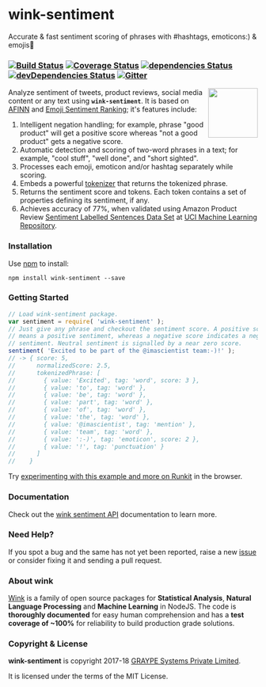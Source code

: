 # wink-sentiment

Accurate & fast sentiment scoring of phrases with #hashtags, emoticons:) & emojis🎉

### [![Build Status](https://api.travis-ci.org/winkjs/wink-sentiment.svg?branch=master)](https://travis-ci.org/winkjs/wink-sentiment) [![Coverage Status](https://coveralls.io/repos/github/winkjs/wink-sentiment/badge.svg?branch=master)](https://coveralls.io/github/winkjs/wink-sentiment?branch=master) [![dependencies Status](https://david-dm.org/winkjs/wink-sentiment/status.svg)](https://david-dm.org/winkjs/wink-sentiment) [![devDependencies Status](https://david-dm.org/winkjs/wink-sentiment/dev-status.svg)](https://david-dm.org/winkjs/wink-sentiment?type=dev) [![Gitter](https://img.shields.io/gitter/room/nwjs/nw.js.svg)](https://gitter.im/winkjs/Lobby)

[<img align="right" src="https://decisively.github.io/wink-logos/logo-title.png" width="100px" >](http://winkjs.org/)

Analyze sentiment of tweets, product reviews, social media content or any text using **`wink-sentiment`**. It is based on [AFINN](https://arxiv.org/abs/1103.2903) and [Emoji Sentiment Ranking](http://journals.plos.org/plosone/article?id=10.1371/journal.pone.0144296); it's features include:

1. Intelligent negation handling; for example, phrase "good product" will get a positive score whereas "not a good product" gets a negative score.
2. Automatic detection and scoring of two-word phrases in a text; for example, "cool stuff", "well done", and "short sighted".
3. Processes each emoji, emoticon and/or hashtag separately while scoring.
4. Embeds a powerful [tokenizer](https://www.npmjs.com/package/wink-tokenizer) that returns the tokenized phrase.
5. Returns the sentiment score and tokens. Each token contains a set of properties defining its sentiment, if any.
6. Achieves accuracy of 77%, when validated using Amazon Product Review [Sentiment Labelled Sentences Data Set](https://archive.ics.uci.edu/ml/machine-learning-databases/00331/) at [UCI Machine Learning Repository](https://archive.ics.uci.edu/ml/index.php).


### Installation

Use [npm](https://www.npmjs.com/package/wink-sentiment) to install:

    npm install wink-sentiment --save

### Getting Started
```javascript
// Load wink-sentiment package.
var sentiment = require( 'wink-sentiment' );
// Just give any phrase and checkout the sentiment score. A positive score
// means a positive sentiment, whereas a negative score indicates a negative
// sentiment. Neutral sentiment is signalled by a near zero score.
sentiment( 'Excited to be part of the @imascientist team:-)!' );
// -> { score: 5,
//      normalizedScore: 2.5,
//      tokenizedPhrase: [
//        { value: 'Excited', tag: 'word', score: 3 },
//        { value: 'to', tag: 'word' },
//        { value: 'be', tag: 'word' },
//        { value: 'part', tag: 'word' },
//        { value: 'of', tag: 'word' },
//        { value: 'the', tag: 'word' },
//        { value: '@imascientist', tag: 'mention' },
//        { value: 'team', tag: 'word' },
//        { value: ':-)', tag: 'emoticon', score: 2 },
//        { value: '!', tag: 'punctuation' }
//      ]
//    }
```
Try [experimenting with this example and more on Runkit](https://npm.runkit.com/wink-sentiment) in the browser.

### Documentation
Check out the [wink sentiment API](http://winkjs.org/wink-sentiment/) documentation to learn more.

### Need Help?

If you spot a bug and the same has not yet been reported, raise a new [issue](https://github.com/winkjs/wink-sentiment/issues) or consider fixing it and sending a pull request.

### About wink
[Wink](http://winkjs.org/) is a family of open source packages for **Statistical Analysis**, **Natural Language Processing** and **Machine Learning** in NodeJS. The code is **thoroughly documented** for easy human comprehension and has a **test coverage of ~100%** for reliability to build production grade solutions.

### Copyright & License

**wink-sentiment** is copyright 2017-18 [GRAYPE Systems Private Limited](http://graype.in/).

It is licensed under the terms of the MIT License.
